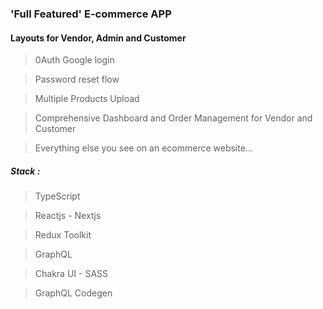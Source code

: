 
### 'Full Featured' E-commerce APP

#### Layouts for Vendor, Admin and Customer

> 0Auth Google login

> Password reset flow

> Multiple Products Upload

> Comprehensive Dashboard and Order Management for Vendor and Customer

> Everything else you see on an ecommerce website...

##### Stack :

> TypeScript

> Reactjs - Nextjs

> Redux Toolkit

> GraphQL

> Chakra UI - SASS

> GraphQL Codegen


